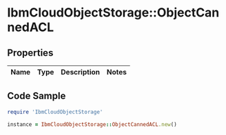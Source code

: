 # IbmCloudObjectStorage::ObjectCannedACL

## Properties

Name | Type | Description | Notes
------------ | ------------- | ------------- | -------------

## Code Sample

```ruby
require 'IbmCloudObjectStorage'

instance = IbmCloudObjectStorage::ObjectCannedACL.new()
```


